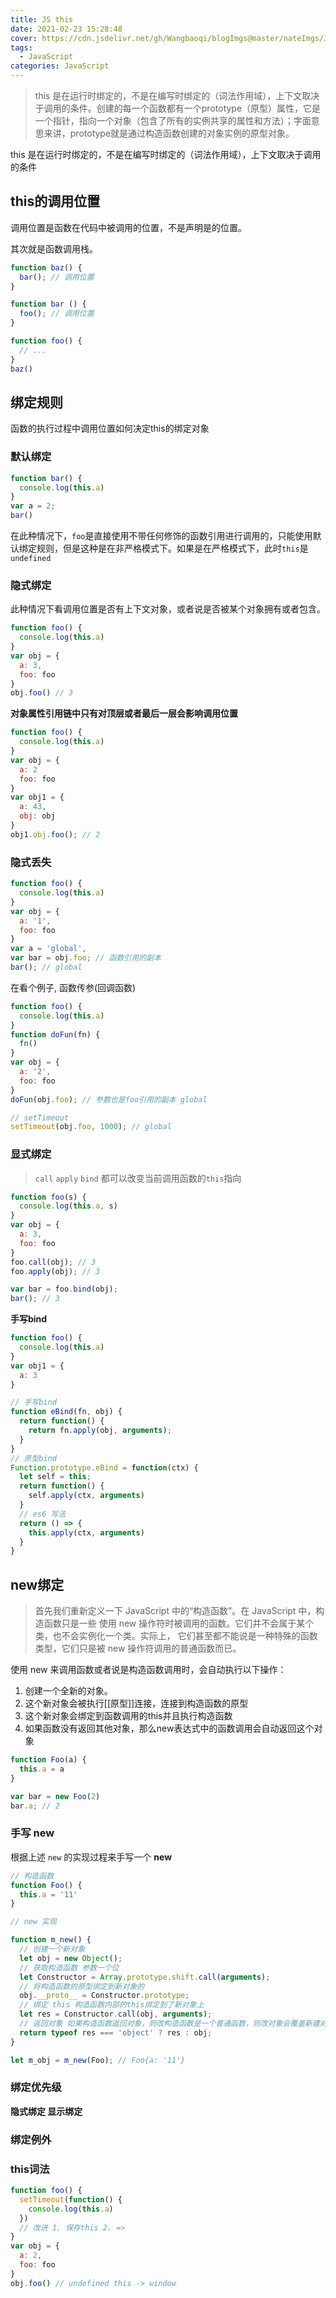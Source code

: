 ```yaml
---
title: JS this
date: 2021-02-23 15:28:48
cover: https://cdn.jsdelivr.net/gh/Wangbaoqi/blogImgs@master/nateImgs/JavaScript/bg/this.png
tags: 
  - JavaScript
categories: JavaScript
---
```



> this 是在运行时绑定的，不是在编写时绑定的（词法作用域），上下文取决于调用的条件。创建的每一个函数都有一个prototype（原型）属性，它是一个指针，指向一个对象（包含了所有的实例共享的属性和方法）；字面意思来讲，prototype就是通过构造函数创建的对象实例的原型对象。

this 是在运行时绑定的，不是在编写时绑定的（词法作用域），上下文取决于调用的条件

## this的调用位置

调用位置是函数在代码中被调用的位置，不是声明是的位置。

其次就是函数调用栈。

```javascript
function baz() {
  bar(); // 调用位置
}

function bar () {
  foo(); // 调用位置
}

function foo() {
  // ...
}
baz()
```

## 绑定规则

函数的执行过程中调用位置如何决定this的绑定对象

### 默认绑定

```javascript
function bar() {
  console.log(this.a)
}
var a = 2;
bar()
```

在此种情况下，`foo`是直接使用不带任何修饰的函数引用进行调用的，只能使用默认绑定规则，但是这种是在非严格模式下。如果是在严格模式下，此时`this`是`undefined`

### 隐式绑定

此种情况下看调用位置是否有上下文对象，或者说是否被某个对象拥有或者包含。

```javascript
function foo() {
  console.log(this.a)
}
var obj = {
  a: 3,
  foo: foo
}
obj.foo() // 3
```

**对象属性引用链中只有对顶层或者最后一层会影响调用位置**

```javascript
function foo() {
  console.log(this.a)
}
var obj = {
  a: 2
  foo: foo
}
var obj1 = {
  a: 43,
  obj: obj
}
obj1.obj.foo(); // 2
```

### 隐式丢失

```javascript
function foo() {
  console.log(this.a)
}
var obj = {
  a: '1',
  foo: foo
}
var a = 'global',
var bar = obj.foo; // 函数引用的副本
bar(); // global
```

在看个例子, 函数传参\(回调函数\)

```javascript
function foo() {
  console.log(this.a)
}
function doFun(fn) {
  fn()
}
var obj = {
  a: '2',
  foo: foo
}
doFun(obj.foo); // 参数也是foo引用的副本 global

// setTimeout
setTimeout(obj.foo, 1000); // global
```

### 显式绑定

> `call` `apply` `bind` 都可以改变当前调用函数的`this`指向

```javascript
function foo(s) {
  console.log(this.a, s)
}
var obj = {
  a: 3,
  foo: foo
}
foo.call(obj); // 3
foo.apply(obj); // 3

var bar = foo.bind(obj);
bar(); // 3
```

**手写bind**

```javascript
function foo() {
  console.log(this.a)
}
var obj1 = {
  a: 3
}

// 手写bind
function eBind(fn, obj) {
  return function() {
    return fn.apply(obj, arguments);
  }
}
// 原型bind
Function.prototype.eBind = function(ctx) {
  let self = this;
  return function() {
    self.apply(ctx, arguments)
  }
  // es6 写法
  return () => {
    this.apply(ctx, arguments)
  }
}
```

## new绑定

> 首先我们重新定义一下 JavaScript 中的“构造函数”。在 JavaScript 中，构造函数只是一些 使用 new 操作符时被调用的函数。它们并不会属于某个类，也不会实例化一个类。实际上， 它们甚至都不能说是一种特殊的函数类型，它们只是被 new 操作符调用的普通函数而已。

使用 new 来调用函数或者说是构造函数调用时，会自动执行以下操作：

1. 创建一个全新的对象。
2. 这个新对象会被执行\[\[原型\]\]连接，连接到构造函数的原型
3. 这个新对象会绑定到函数调用的this并且执行构造函数
4. 如果函数没有返回其他对象，那么new表达式中的函数调用会自动返回这个对象

```javascript
function Foo(a) {
  this.a = a
}

var bar = new Foo(2)
bar.a; // 2
```

### 手写 new

根据上述 `new` 的实现过程来手写一个 **new**

```javascript
// 构造函数
function Foo() {
  this.a = '11'
}

// new 实现

function m_new() {
  // 创建一个新对象
  let obj = new Object();
  // 获取构造函数 参数一个位
  let Constructor = Array.prototype.shift.call(arguments);
  // 将构造函数的原型绑定到新对象的
  obj.__proto__ = Constructor.prototype;
  // 绑定 this 构造函数内部的this绑定到了新对象上
  let res = Constructor.call(obj, arguments);
  // 返回对象 如果构造函数返回对象，则改构造函数是一个普通函数，则改对象会覆盖新建对象
  return typeof res === 'object' ? res : obj;
}

let m_obj = m_new(Foo); // Foo{a: '11'}
```

### 绑定优先级

**隐式绑定 显示绑定**

### 绑定例外

### this词法

```javascript
function foo() {
  setTimeout(function() {
    console.log(this.a)
  })
  // 改进 1. 保存this 2. => 
}
var obj = {
  a: 2,
  foo: foo
}
obj.foo() // undefined this -> window
```

